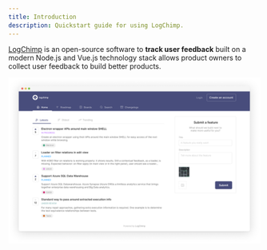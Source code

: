 ```yaml
---
title: Introduction
description: Quickstart guide for using LogChimp.
---
```


[LogChimp](/) is an open-source software to **track user feedback** built on a modern Node.js and Vue.js technology stack allows product owners to collect user feedback to build better products.

![LogChimp homepage](/images/docs/logchimp_homepage.png)
